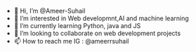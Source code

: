 - 👋 Hi, I’m @Ameer-Suhail
- 👀 I’m interested in Web developmnt,AI and machine learning
- 🌱 I’m currently learning Python, java and JS
- 💞️ I’m looking to collaborate on web development projects
- 📫 How to reach me IG : @ameerrsuhail


